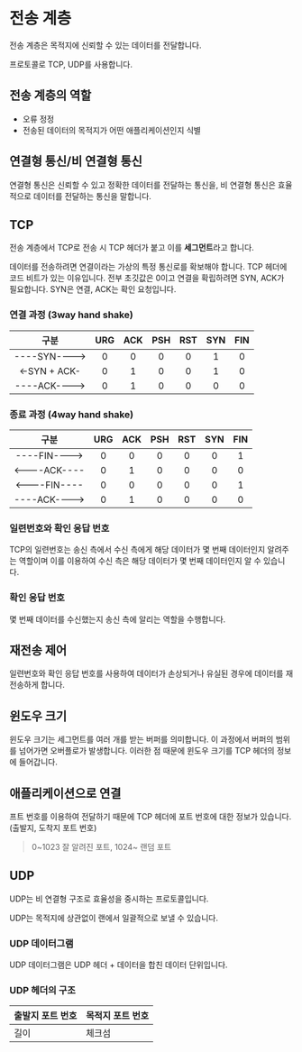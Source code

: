 # 전송 계층

전송 계층은 목적지에 신뢰할 수 있는 데이터를 전달합니다.

프로토콜로 TCP, UDP를 사용합니다.

## 전송 계층의 역할

- 오류 정정
- 전송된 데이터의 목적지가 어떤 애플리케이션인지 식별

## 연결형 통신/비 연결형 통신

연결형 통신은 신뢰할 수 있고 정확한 데이터를 전달하는 통신을, 비 연결형 통신은 효율적으로 데이터를 전달하는 통신을 말합니다.

## TCP

전송 계층에서 TCP로 전송 시 TCP 헤더가 붙고 이를 **세그먼트**라고 합니다.

데이터를 전송하려면 연결이라는 가상의 특정 통신로를 확보해야 합니다. TCP 헤더에 코드 비트가 있는 이유입니다. 전부 초깃값은 0이고 연결을 확립하려면 SYN, ACK가 필요합니다. SYN은 연결, ACK는 확인 요청입니다.

### 연결 과정 (3way hand shake)

|     구분     |  URG  |  ACK  |  PSH  |  RST  |  SYN  |  FIN  |
| :----------: | :---: | :---: | :---: | :---: | :---: | :---: |
| ----SYN----> |   0   |   0   |   0   |   0   |   1   |   0   |
| <-SYN + ACK- |   0   |   1   |   0   |   0   |   1   |   0   |
| ----ACK----> |   0   |   1   |   0   |   0   |   0   |   0   |

### 종료 과정 (4way hand shake)

|     구분     |  URG  |  ACK  |  PSH  |  RST  |  SYN  |  FIN  |
| :----------: | :---: | :---: | :---: | :---: | :---: | :---: |
| ----FIN----> |   0   |   0   |   0   |   0   |   0   |   1   |
| <----ACK---- |   0   |   1   |   0   |   0   |   0   |   0   |
| <----FIN---- |   0   |   0   |   0   |   0   |   0   |   1   |
| ----ACK----> |   0   |   1   |   0   |   0   |   0   |   0   |

### 일련번호와 확인 응답 번호

TCP의 일련번호는 송신 측에서 수신 측에게 해당 데이터가 몇 번째 데이터인지 알려주는 역할이며 이를 이용하여 수신 측은 해당 데이터가 몇 번째 데이터인지 알 수 있습니다.

### 확인 응답 번호

몇 번째 데이터를 수신했는지 송신 측에 알리는 역할을 수행합니다.

## 재전송 제어

일련번호와 확인 응답 번호를 사용하여 데이터가 손상되거나 유실된 경우에 데이터를 재 전송하게 합니다.

## 윈도우 크기

윈도우 크기는 세그먼트를 여러 개를 받는 버퍼를 의미합니다. 이 과정에서 버퍼의 범위를 넘어가면 오버플로가 발생합니다. 이러한 점 때문에 윈도우 크기를 TCP 헤더의 정보에 들어갑니다.

## 애플리케이션으로 연결

프트 번호를 이용하여 전달하기 때문에 TCP 헤더에 포트 번호에 대한 정보가 있습니다. (출발지, 도착지 포트 번호)

> 0~1023 잘 알려진 포트, 1024~ 랜덤 포트

## UDP

UDP는 비 연결형 구조로 효율성을 중시하는 프로토콜입니다.

UDP는 목적지에 상관없이 랜에서 일괄적으로 보낼 수 있습니다.

### UDP 데이터그램

UDP 데이터그램은 UDP 헤더 + 데이터을 합친 데이터 단위입니다.

### UDP 헤더의 구조

| 출발지 포트 번호 | 목적지 포트 번호 |
| ---------------- | ---------------- |
| 길이             | 체크섬           |
